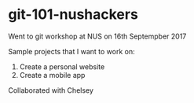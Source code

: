 # git-101-nushackers

Went to git workshop at NUS on 16th Septempber 2017

Sample projects that I want to work on:
1. Create a personal website
2. Create a mobile app

Collaborated with Chelsey